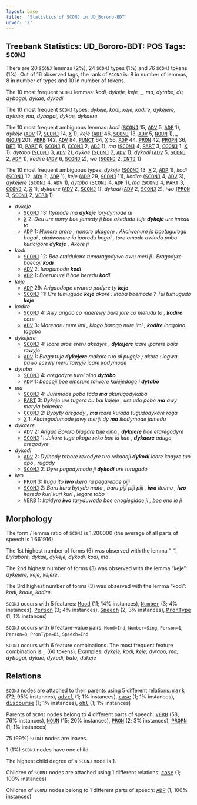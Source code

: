 ```yaml
---
layout: base
title:  'Statistics of SCONJ in UD_Bororo-BDT'
udver: '2'
---
```


## Treebank Statistics: UD_Bororo-BDT: POS Tags: `SCONJ`

There are 20 `SCONJ` lemmas (2%), 24 `SCONJ` types (1%) and 76 `SCONJ` tokens (1%).
Out of 16 observed tags, the rank of `SCONJ` is: 8 in number of lemmas, 8 in number of types and 10 in number of tokens.

The 10 most frequent `SCONJ` lemmas: <em>kodi, dykeje, keje, _, ma, dytabo, du, dybogai, dykae, dykodi</em>

The 10 most frequent `SCONJ` types:  <em>dykeje, kodi, keje, kodire, dykejere, dytabo, ma, dybogai, dykae, dykaere</em>

The 10 most frequent ambiguous lemmas: <em>kodi</em> (<tt><a href="bor_bdt-pos-SCONJ.html">SCONJ</a></tt> 15, <tt><a href="bor_bdt-pos-ADV.html">ADV</a></tt> 5, <tt><a href="bor_bdt-pos-ADP.html">ADP</a></tt> 1), <em>dykeje</em> (<tt><a href="bor_bdt-pos-ADV.html">ADV</a></tt> 17, <tt><a href="bor_bdt-pos-SCONJ.html">SCONJ</a></tt> 14, <tt><a href="bor_bdt-pos-X.html">X</a></tt> 1), <em>keje</em> (<tt><a href="bor_bdt-pos-ADP.html">ADP</a></tt> 46, <tt><a href="bor_bdt-pos-SCONJ.html">SCONJ</a></tt> 13, <tt><a href="bor_bdt-pos-ADV.html">ADV</a></tt> 5, <tt><a href="bor_bdt-pos-NOUN.html">NOUN</a></tt> 1), <em>_</em> (<tt><a href="bor_bdt-pos-NOUN.html">NOUN</a></tt> 201, <tt><a href="bor_bdt-pos-VERB.html">VERB</a></tt> 142, <tt><a href="bor_bdt-pos-ADV.html">ADV</a></tt> 84, <tt><a href="bor_bdt-pos-PUNCT.html">PUNCT</a></tt> 64, <tt><a href="bor_bdt-pos-X.html">X</a></tt> 56, <tt><a href="bor_bdt-pos-ADP.html">ADP</a></tt> 44, <tt><a href="bor_bdt-pos-PRON.html">PRON</a></tt> 42, <tt><a href="bor_bdt-pos-PROPN.html">PROPN</a></tt> 36, <tt><a href="bor_bdt-pos-DET.html">DET</a></tt> 10, <tt><a href="bor_bdt-pos-PART.html">PART</a></tt> 6, <tt><a href="bor_bdt-pos-SCONJ.html">SCONJ</a></tt> 6, <tt><a href="bor_bdt-pos-CCONJ.html">CCONJ</a></tt> 2, <tt><a href="bor_bdt-pos-ADJ.html">ADJ</a></tt> 1), <em>ma</em> (<tt><a href="bor_bdt-pos-SCONJ.html">SCONJ</a></tt> 4, <tt><a href="bor_bdt-pos-PART.html">PART</a></tt> 3, <tt><a href="bor_bdt-pos-CCONJ.html">CCONJ</a></tt> 1, <tt><a href="bor_bdt-pos-X.html">X</a></tt> 1), <em>dytabo</em> (<tt><a href="bor_bdt-pos-SCONJ.html">SCONJ</a></tt> 3, <tt><a href="bor_bdt-pos-ADV.html">ADV</a></tt> 2), <em>dykae</em> (<tt><a href="bor_bdt-pos-SCONJ.html">SCONJ</a></tt> 2, <tt><a href="bor_bdt-pos-ADV.html">ADV</a></tt> 1), <em>dykodi</em> (<tt><a href="bor_bdt-pos-ADV.html">ADV</a></tt> 5, <tt><a href="bor_bdt-pos-SCONJ.html">SCONJ</a></tt> 2, <tt><a href="bor_bdt-pos-ADP.html">ADP</a></tt> 1), <em>kodire</em> (<tt><a href="bor_bdt-pos-ADV.html">ADV</a></tt> 6, <tt><a href="bor_bdt-pos-SCONJ.html">SCONJ</a></tt> 2), <em>wo</em> (<tt><a href="bor_bdt-pos-SCONJ.html">SCONJ</a></tt> 2, <tt><a href="bor_bdt-pos-INTJ.html">INTJ</a></tt> 1)

The 10 most frequent ambiguous types:  <em>dykeje</em> (<tt><a href="bor_bdt-pos-SCONJ.html">SCONJ</a></tt> 13, <tt><a href="bor_bdt-pos-X.html">X</a></tt> 2, <tt><a href="bor_bdt-pos-ADP.html">ADP</a></tt> 1), <em>kodi</em> (<tt><a href="bor_bdt-pos-SCONJ.html">SCONJ</a></tt> 12, <tt><a href="bor_bdt-pos-ADV.html">ADV</a></tt> 2, <tt><a href="bor_bdt-pos-ADP.html">ADP</a></tt> 1), <em>keje</em> (<tt><a href="bor_bdt-pos-ADP.html">ADP</a></tt> 29, <tt><a href="bor_bdt-pos-SCONJ.html">SCONJ</a></tt> 11), <em>kodire</em> (<tt><a href="bor_bdt-pos-SCONJ.html">SCONJ</a></tt> 4, <tt><a href="bor_bdt-pos-ADV.html">ADV</a></tt> 3), <em>dykejere</em> (<tt><a href="bor_bdt-pos-SCONJ.html">SCONJ</a></tt> 4, <tt><a href="bor_bdt-pos-ADV.html">ADV</a></tt> 1), <em>dytabo</em> (<tt><a href="bor_bdt-pos-SCONJ.html">SCONJ</a></tt> 4, <tt><a href="bor_bdt-pos-ADP.html">ADP</a></tt> 1), <em>ma</em> (<tt><a href="bor_bdt-pos-SCONJ.html">SCONJ</a></tt> 4, <tt><a href="bor_bdt-pos-PART.html">PART</a></tt> 3, <tt><a href="bor_bdt-pos-CCONJ.html">CCONJ</a></tt> 2, <tt><a href="bor_bdt-pos-X.html">X</a></tt> 1), <em>dykaere</em> (<tt><a href="bor_bdt-pos-ADV.html">ADV</a></tt> 2, <tt><a href="bor_bdt-pos-SCONJ.html">SCONJ</a></tt> 1), <em>dykodi</em> (<tt><a href="bor_bdt-pos-ADV.html">ADV</a></tt> 2, <tt><a href="bor_bdt-pos-SCONJ.html">SCONJ</a></tt> 2), <em>iwo</em> (<tt><a href="bor_bdt-pos-PRON.html">PRON</a></tt> 3, <tt><a href="bor_bdt-pos-SCONJ.html">SCONJ</a></tt> 2, <tt><a href="bor_bdt-pos-VERB.html">VERB</a></tt> 1)


* <em>dykeje</em>
  * <tt><a href="bor_bdt-pos-SCONJ.html">SCONJ</a></tt> 13: <em>Itymode ma <b>dykeje</b> iorydymode ai</em>
  * <tt><a href="bor_bdt-pos-X.html">X</a></tt> 2: <em>Deu ure nowy boe jamedy ji boe akedudo tuje <b>dykeje</b> ure imedu to</em>
  * <tt><a href="bor_bdt-pos-ADP.html">ADP</a></tt> 1: <em>Nonore arore , nonore akagore . Akaiwonure ia boetugurogu bogai , akaiwonure ia iporodu bogai , tore amode awiado pobo kuricigore <b>dykeje</b> . Akore ji</em>
* <em>kodi</em>
  * <tt><a href="bor_bdt-pos-SCONJ.html">SCONJ</a></tt> 12: <em>Boe etaidukare tumaragodywo awu meri ji . Eragodyre boecoji <b>kodi</b></em>
  * <tt><a href="bor_bdt-pos-ADV.html">ADV</a></tt> 2: <em>Iwogumode <b>kodi</b></em>
  * <tt><a href="bor_bdt-pos-ADP.html">ADP</a></tt> 1: <em>Boerunure ii boe beredu <b>kodi</b></em>
* <em>keje</em>
  * <tt><a href="bor_bdt-pos-ADP.html">ADP</a></tt> 29: <em>Arigaodoge ewurea padyre ty <b>keje</b></em>
  * <tt><a href="bor_bdt-pos-SCONJ.html">SCONJ</a></tt> 11: <em>Ure tumugudo <b>keje</b> akore : inoba boemode ? Tui tumugudo <b>keje</b></em>
* <em>kodire</em>
  * <tt><a href="bor_bdt-pos-SCONJ.html">SCONJ</a></tt> 4: <em>Awy arigao co maerewy bure jore co metudu to , <b>kodire</b> core</em>
  * <tt><a href="bor_bdt-pos-ADV.html">ADV</a></tt> 3: <em>Marenaru nure imi , kiogo barogo nure imi , <b>kodire</b> inagoino tagabo</em>
* <em>dykejere</em>
  * <tt><a href="bor_bdt-pos-SCONJ.html">SCONJ</a></tt> 4: <em>Icare aroe ereru akedyre , <b>dykejere</b> icare iparere baia rawyje</em>
  * <tt><a href="bor_bdt-pos-ADV.html">ADV</a></tt> 1: <em>Biaga tuje <b>dykejere</b> makore tuo ai pugeje ; akore : iogwa pawo ecewy meru tawyje icare kodymode</em>
* <em>dytabo</em>
  * <tt><a href="bor_bdt-pos-SCONJ.html">SCONJ</a></tt> 4: <em>aregodyre turoi oino <b>dytabo</b></em>
  * <tt><a href="bor_bdt-pos-ADP.html">ADP</a></tt> 1: <em>boecoji boe emerure taiwore kuiejedoge i <b>dytabo</b></em>
* <em>ma</em>
  * <tt><a href="bor_bdt-pos-SCONJ.html">SCONJ</a></tt> 4: <em>Juremode pobo tada <b>ma</b> akurugodykaba</em>
  * <tt><a href="bor_bdt-pos-PART.html">PART</a></tt> 3: <em>Dykeje ure tugera bu bai kajeje , ure udo pobe <b>ma</b> awy metyia bokware</em>
  * <tt><a href="bor_bdt-pos-CCONJ.html">CCONJ</a></tt> 2: <em>Bybyty aregody , <b>ma</b> icare kuiada tugudodykare roga</em>
  * <tt><a href="bor_bdt-pos-X.html">X</a></tt> 1: <em>Akaregodumode jawy meriji dy <b>ma</b> ikodymode jamedu</em>
* <em>dykaere</em>
  * <tt><a href="bor_bdt-pos-ADV.html">ADV</a></tt> 2: <em>Arigao Bororo biagare tuje oino , <b>dykaere</b> boe etaregodyre</em>
  * <tt><a href="bor_bdt-pos-SCONJ.html">SCONJ</a></tt> 1: <em>Jukore tuge okoge reko boe ki kae , <b>dykaere</b> adugo aregodyre</em>
* <em>dykodi</em>
  * <tt><a href="bor_bdt-pos-ADV.html">ADV</a></tt> 2: <em>Dyinody tabore rekodyre tuo rekodaji <b>dykodi</b> icare kodyre tuo apo , rugady</em>
  * <tt><a href="bor_bdt-pos-SCONJ.html">SCONJ</a></tt> 2: <em>Dyre pagodymode ji <b>dykodi</b> ure turugado</em>
* <em>iwo</em>
  * <tt><a href="bor_bdt-pos-PRON.html">PRON</a></tt> 3: <em>Itugu ito <b>iwo</b> ikera ra pegareboe piji</em>
  * <tt><a href="bor_bdt-pos-SCONJ.html">SCONJ</a></tt> 2: <em>Baru kuru bytydo mato , baru piji piji piji , <b>iwo</b> itaimo , <b>iwo</b> itaredo kuri kuri kuri , iegare tabo</em>
  * <tt><a href="bor_bdt-pos-VERB.html">VERB</a></tt> 1: <em>Itaidyre <b>iwo</b> taryduwado boe enogiegidae ji , boe eno ie ji</em>

## Morphology

The form / lemma ratio of `SCONJ` is 1.200000 (the average of all parts of speech is 1.661916).

The 1st highest number of forms (6) was observed with the lemma “_”: <em>Dytabore, dykae, dykeje, dykodi, kodi, ma</em>.

The 2nd highest number of forms (3) was observed with the lemma “keje”: <em>dykejere, keje, kejere</em>.

The 3rd highest number of forms (3) was observed with the lemma “kodi”: <em>kodi, kodie, kodire</em>.

`SCONJ` occurs with 5 features: <tt><a href="bor_bdt-feat-Mood.html">Mood</a></tt> (11; 14% instances), <tt><a href="bor_bdt-feat-Number.html">Number</a></tt> (3; 4% instances), <tt><a href="bor_bdt-feat-Person.html">Person</a></tt> (3; 4% instances), <tt><a href="bor_bdt-feat-Speech.html">Speech</a></tt> (2; 3% instances), <tt><a href="bor_bdt-feat-PronType.html">PronType</a></tt> (1; 1% instances)

`SCONJ` occurs with 6 feature-value pairs: `Mood=Ind`, `Number=Sing`, `Person=1`, `Person=3`, `PronType=Bi`, `Speech=Ind`

`SCONJ` occurs with 6 feature combinations.
The most frequent feature combination is `_` (60 tokens).
Examples: <em>dykeje, kodi, keje, dytabo, ma, dybogai, dykae, dykodi, bato, dukeje</em>


## Relations

`SCONJ` nodes are attached to their parents using 5 different relations: <tt><a href="bor_bdt-dep-mark.html">mark</a></tt> (72; 95% instances), <tt><a href="bor_bdt-dep-advcl.html">advcl</a></tt> (1; 1% instances), <tt><a href="bor_bdt-dep-case.html">case</a></tt> (1; 1% instances), <tt><a href="bor_bdt-dep-discourse.html">discourse</a></tt> (1; 1% instances), <tt><a href="bor_bdt-dep-obl.html">obl</a></tt> (1; 1% instances)

Parents of `SCONJ` nodes belong to 4 different parts of speech: <tt><a href="bor_bdt-pos-VERB.html">VERB</a></tt> (58; 76% instances), <tt><a href="bor_bdt-pos-NOUN.html">NOUN</a></tt> (15; 20% instances), <tt><a href="bor_bdt-pos-PRON.html">PRON</a></tt> (2; 3% instances), <tt><a href="bor_bdt-pos-PROPN.html">PROPN</a></tt> (1; 1% instances)

75 (99%) `SCONJ` nodes are leaves.

1 (1%) `SCONJ` nodes have one child.

The highest child degree of a `SCONJ` node is 1.

Children of `SCONJ` nodes are attached using 1 different relations: <tt><a href="bor_bdt-dep-case.html">case</a></tt> (1; 100% instances)

Children of `SCONJ` nodes belong to 1 different parts of speech: <tt><a href="bor_bdt-pos-ADP.html">ADP</a></tt> (1; 100% instances)

